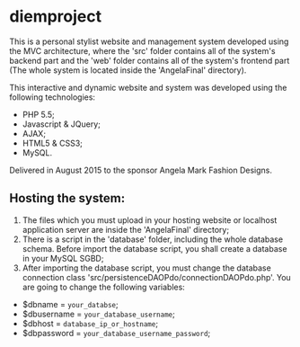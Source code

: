 diemproject
===========

This is a personal stylist website and management system developed using the MVC architecture, where the 'src' folder contains all of the system's backend part and the 'web' folder contains all of the system's frontend part (The whole system is located inside the 'AngelaFinal' directory).

This interactive and dynamic website and system was developed using the following technologies:
* PHP 5.5;
* Javascript & JQuery;
* AJAX;
* HTML5 & CSS3;
* MySQL.

Delivered in August 2015 to the sponsor Angela Mark Fashion Designs.

Hosting the system:
-------------------

1. The files which you must upload in your hosting website or localhost application server are inside the 'AngelaFinal' directory;
2. There is a script in the 'database' folder, including the whole database schema. Before import the database script, you shall create a database in your MySQL SGBD;
3. After importing the database script, you must change the database connection class 'src/persistenceDAOPdo/connectionDAOPdo.php'. You are going to change the following variables:

* $dbname = `your_databse`;
* $dbusername = `your_database_username`;
* $dbhost = `database_ip_or_hostname`;
* $dbpassword = `your_database_username_password`;
